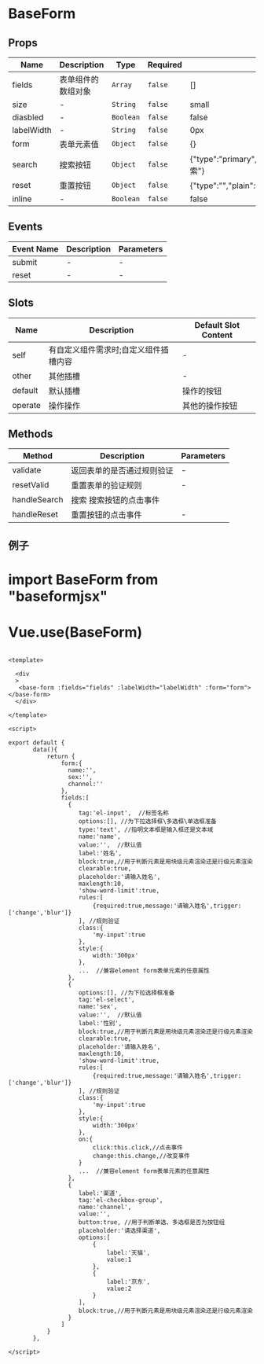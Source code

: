 # BaseForm

## Props

<!-- @vuese:BaseForm:props:start -->
|Name|Description|Type|Required|Default|
|---|---|---|---|---|
|fields|表单组件的数组对象|`Array`|`false`|[]|
|size|-|`String`|`false`|small|
|diasbled|-|`Boolean`|`false`|false|
|labelWidth|-|`String`|`false`|0px|
|form|表单元素值|`Object`|`false`|{}|
|search|搜索按钮|`Object`|`false`|{"type":"primary","plain":false,"round":false,"circle":false,"disabled":false,"icon":"","text":"搜索"}|
|reset|重置按钮|`Object`|`false`|{"type":"","plain":false,"round":false,"circle":false,"disabled":false,"icon":"","text":"重置"}|
|inline|-|`Boolean`|`false`|false|

<!-- @vuese:BaseForm:props:end -->


## Events

<!-- @vuese:BaseForm:events:start -->
|Event Name|Description|Parameters|
|---|---|---|
|submit|-|-|
|reset|-|-|

<!-- @vuese:BaseForm:events:end -->


## Slots

<!-- @vuese:BaseForm:slots:start -->
|Name|Description|Default Slot Content|
|---|---|---|
|self|有自定义组件需求时;自定义组件插槽内容|-|
|other|其他插槽|-|
|default|默认插槽|操作的按钮|
|operate|操作操作|其他的操作按钮|

<!-- @vuese:BaseForm:slots:end -->


## Methods

<!-- @vuese:BaseForm:methods:start -->
|Method|Description|Parameters|
|---|---|---|
|validate|返回表单的是否通过规则验证|-|
|resetValid|重置表单的验证规则|-|
|handleSearch|搜索 搜索按钮的点击事件||
|handleReset|重置按钮的点击事件 |-|

<!-- @vuese:BaseForm:methods:end -->








## 例子 

# import BaseForm from "baseformjsx"
# Vue.use(BaseForm)

```vue

<template>

  <div
  >
   <base-form :fields="fields" :labelWidth="labelWidth" :form="form"></base-form>
  </div>

</template>

<script>

export default {
       data(){
           return {
               form:{
                 name:'',
                 sex:'',
                 channel:''
               },
               fields:[
                 {  
                    tag:'el-input',  //标签名称
                    options:[], //为下拉选择框\多选框\单选框准备
                    type:'text', //指明文本框是输入框还是文本域
                    name:'name',
                    value:'',  //默认值
                    label:'姓名',
                    block:true,//用于判断元素是用块级元素渲染还是行级元素渲染
                    clearable:true,
                    placeholder:'请输入姓名',
                    maxlength:10,
                    'show-word-limit':true,
                    rules:[
                        {required:true,message:'请输入姓名',trigger:['change','blur']}
                    ], //规则验证
                    class:{
                        'my-input':true
                    },
                    style:{
                        width:'300px'
                    },
                    ...  //兼容element form表单元素的任意属性
                 },
                 {
                    options:[], //为下拉选择框准备
                    tag:'el-select',
                    name:'sex',
                    value:'',  //默认值
                    label:'性别',
                    block:true,//用于判断元素是用块级元素渲染还是行级元素渲染
                    clearable:true,
                    placeholder:'请输入姓名',
                    maxlength:10,
                    'show-word-limit':true,
                    rules:[
                        {required:true,message:'请输入姓名',trigger:['change','blur']}
                    ], //规则验证
                    class:{
                        'my-input':true
                    },
                    style:{
                        width:'300px'
                    },
                    on:{
                        click:this.click,//点击事件
                        change:this.change,//改变事件
                    }
                    ...  //兼容element form表单元素的任意属性
                 },
                 {
                    label:'渠道',
                    tag:'el-checkbox-group',
                    name:'channel',
                    value:'',
                    button:true, //用于判断单选、多选框是否为按钮组
                    placeholder:'请选择渠道',
                    options:[
                        {
                            label:'天猫',
                            value:1
                        },
                        {
                            label:'京东',
                            value:2
                        }
                    ],
                    block:true,//用于判断元素是用块级元素渲染还是行级元素渲染
                 }
               ]
           }
       },

</script>
```

